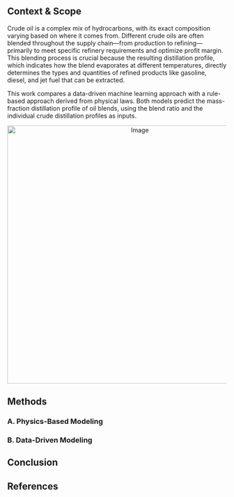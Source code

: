 ## Context & Scope

Crude oil is a complex mix of hydrocarbons, with its exact composition varying based on where it comes from. Different crude oils are often blended throughout the supply chain—from production to refining—primarily to meet specific refinery requirements and optimize profit margin. This blending process is crucial because the resulting distillation profile, which indicates how the blend evaporates at different temperatures, directly determines the types and quantities of refined products like gasoline, diesel, and jet fuel that can be extracted.

This work compares a data-driven machine learning approach with a rule-based approach derived from physical laws. Both models predict the mass-fraction distillation profile of oil blends, using the blend ratio and the individual crude distillation profiles as inputs.

<div style="text-align: center;">
  <img width="593" alt="Image" src="https://github.com/user-attachments/assets/c2f2890d-c378-4b6d-8d9b-e321da9f3dce" />
</div>

## Methods

### A. Physics-Based Modeling

### B. Data-Driven Modeling

## Conclusion

## References
